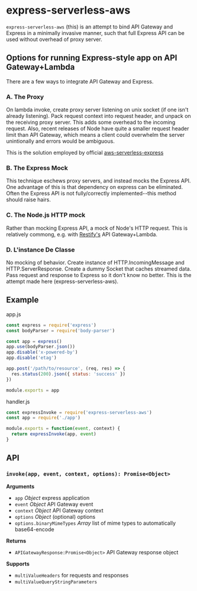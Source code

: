 # express-serverless-aws

`express-serverless-aws` (this) is an attempt to bind API Gateway and Express in a minimally invasive manner, such that full Express API can be used without overhead of proxy server.

## Options for running Express-style app on API Gateway+Lambda

There are a few ways to integrate API Gateway and Express.

### A. The Proxy

On lambda invoke, create proxy server listening on unix socket (if one isn't already listening). Pack request context into request header, and unpack on the receiving proxy server. This adds some overhead to the incoming request. Also, recent releases of Node have quite a smaller request header limit than API Gateway, which means a client could overwhelm the server unintionally and errors would be ambiguous.

This is the solution employed by official [aws-serverless-express](https://github.com/awslabs/aws-serverless-express)

### B. The Express Mock

This technique eschews proxy servers, and instead mocks the Express API. One advantage of this is that dependency on express can be eliminated. Often the Express API is not fully/correctly implemented--this method should raise hairs.

### C. The Node.js HTTP mock

Rather than mocking Express API, a mock of Node's HTTP request. This is relatively commong, e.g. with [Restify's](https://github.com/dinesh-rawat/lambda-restify) API Gateway+Lambda.

### D. L'instance De Classe

No mocking of behavior. Create instance of HTTP.IncomingMessage and HTTP.ServerResponse. Create a dummy Socket that caches streamed data. Pass request and response to Express so it don't know no better. This is the attempt made here (express-serverless-aws).

## Example

app.js

```js
const express = require('express')
const bodyParser = require('body-parser')

const app = express()
app.use(bodyParser.json())
app.disable('x-powered-by')
app.disable('etag')

app.post('/path/to/resource', (req, res) => {
  res.status(200).json({ status: 'success' })
})

module.exports = app
```

handler.js

```js
const expressInvoke = require('express-serverless-aws')
const app = require('./app')

module.exports = function(event, context) {
  return expressInvoke(app, event)
}
```

## API

### `invoke(app, event, context, options): Promise<Object>`

**Arguments**

+ `app` *Object* express application
+ `event` *Object* API Gateway event
+ `context` *Object* API Gateway context
+ `options` *Object* (optional) options
+ `options.binaryMimeTypes` *Array* list of mime types to automatically base64-encode


**Returns**

+ `APIGatewayResponse:Promise<Object>` API Gateway response object

**Supports**

+ `multiValueHeaders` for requests and responses
+ `multiValueQueryStringParameters`


